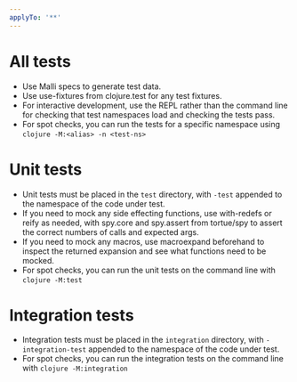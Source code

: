 ```yaml
---
applyTo: '**'
---
```


# All tests
- Use Malli specs to generate test data.
- Use use-fixtures from clojure.test for any test fixtures.
- For interactive development, use the REPL rather than the command line for checking that test namespaces load and checking the tests pass.
- For spot checks, you can run the tests for a specific namespace using `clojure -M:<alias> -n <test-ns>`

# Unit tests
- Unit tests must be placed in the `test` directory, with `-test` appended to the namespace of the code under test.
- If you need to mock any side effecting functions, use with-redefs or reify as needed, with spy.core and spy.assert from tortue/spy to assert the correct numbers of calls and expected args.
- If you need to mock any macros, use macroexpand beforehand to inspect the returned expansion and see what functions need to be mocked.
- For spot checks, you can run the unit tests on the command line with `clojure -M:test`

# Integration tests
- Integration tests must be placed in the `integration` directory, with `-integration-test` appended to the namespace of the code under test.
- For spot checks, you can run the integration tests on the command line with `clojure -M:integration`
